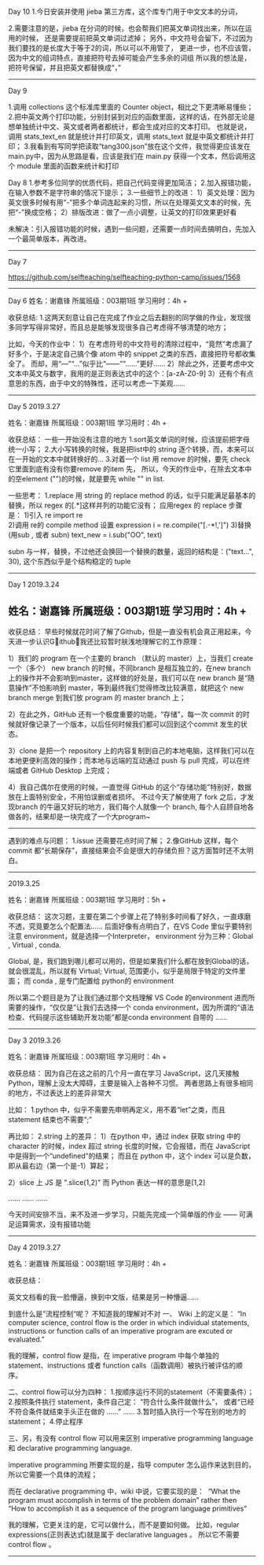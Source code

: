 Day 10
1.今日安装并使用 jieba 第三方库，这个库专门用于中文文本的分词，

2.需要注意的是，jieba 在分词的时候，也会帮我们把英文单词找出来，所以在运用的时候，
  还是需要提前把英文单词过滤掉；
  另外，中文符号会留下，不过因为我们要找的是长度大于等于2的词，所以可以不用管了，
  更进一步，也不应该管，因为中文的组词特点，直接把符号去掉可能会产生多余的词组
  所以我的想法是，把符号保留，并且把英文都替换成“，”

<hr>
Day 9

1.调用 collections 这个标准库里面的 Counter object，相比之下更清晰易懂些；
2.把中英文两个打印功能，分别封装到对应的函数里面，这样的话，在外部无论是想单独统计中文、英文或者两者都统计，都会生成对应的文本打印。
也就是说，调用 stats_text_en 就是统计并打印英文，调用 stats_text 就是中英文都统计并打印；
3.我看到有写同学把读取“tang300.json”放在这个文件，我觉得更应该发在 main.py中，因为从思路是看，应该是我们在 main.py 获得一个文本，然后调用这个 module 里面的函数来统计和打印


Day 8
1.参考多位同学的优质代码，把自己代码变得更加简洁；
2.加入报错功能，在输入参数不是字符串的情况下提示；
3.一些细节上的改进：
    1）英文处理：因为英文很多时候有用“-”把多个单词连起来的习惯，所以在处理英文文本的时候，先把“-”换成空格；
    2）排版改进：做了一点小调整，让英文的打印效果更好看

未解决：引入报错功能的时候，遇到一些问题，还需要一点时间去搞明白，先加入一个最简单版本，再改进。

<hr>

Day 7

https://github.com/selfteaching/selfteaching-python-camp/issues/1568

<hr>

Day 6
姓名：谢嘉锋
所属班级：003期1班
学习用时：4h +

收获总结:
1.这两天刻意让自己在完成了作业之后去翻别的同学做的作业，发现很多同学写得非常好，而且总是能够发现很多自己考虑得不够清楚的地方；

比如，今天的作业中：
1）在考虑符号的中文符号的清除过程中，“竟然”考虑漏了好多个，于是决定自己搞个像 atom 中的 snippet 之类的东西，直接把符号都收集全了。
而却，用“—”“…”似乎比“——”“……”更好……
2）除此之外，还要考虑中文文本中英文与数字，我用的是正则表达式中的这个：[a-zA-Z0-9]
3）还有个有点意思的东西，由于中文的特殊性，还可以考虑一下美观……

<hr>
Day 5
2019.3.27

姓名：谢嘉锋
所属班级：003期1班
学习用时：4h +

收获总结：
一些一开始没有注意的地方
1.sort英文单词的时候，应该提前把字母统一小写；
2.大小写转换的时候，我是把list中的 string 逐个转换，而，本来可以在一开始的文本中就转换好的...
3.对着一个 list 用 remove 的时候，要先 check 它里面到底有没有你要remove 的item 先，
所以，今天的作业中，在除去文本中的空element ("")的时候，就是要先 while "" in list.

一些思考：
1.replace
用 string 的 replace method 的话，似乎只能满足最基本的替换，所以 regex 的[\.\*]这样并列的功能它没有；
应用regex 的 replace 步骤是：
1)引入 re
import re  
2)调用 re的 compile method 设置 expression
i = re.compile("[\.\-\*\!\,\']")
3)替换 (用sub , 或者 subn)
text_new = i.sub("OO", text)

subn 与一样，替换，不过他还会换回一个替换的数量，返回的结构是：("text...", 30), 这个东西似乎是个结构稳定的 tuple




<hr>

Day 1
2019.3.24

姓名：谢嘉锋
所属班级：003期1班
学习用时：4h +
---------------
收获总结：
早些时候就花时间了解了Github，但是一直没有机会真正用起来，今天进一步认识Github，我还比较暂时肤浅地理解它的工作原理：

1）我们的 program 在一个主要的 branch （默认的 master）上，当我们 create 一个（多个） new branch 的时候，不同branch 是相互独立的，在new branch 上的操作并不会影响到master，这样做的好处是，我们可以在 new branch 是“随意操作”不怕影响到 master，等到最终我们觉得修改比较满意，就把这个 new branch merge 到我们放 program 的 master branch 上；

2）在此之外，GitHub 还有一个极度重要的功能，“存储”，每一次 commit 的时候就好像记录了一个版本，以后任何时候我们都可以回到这个commit 发生的状态。

3）clone 是把一个 repository 上的内容复制到自己的本地电脑，这样我们可以在本地更便利高效的操作；而本地与远端的互动通过 push 与 pull 完成，可以在终端或者 GitHub Desktop 上完成；

4）我自己偶尔在使用的时候，一直觉得 GitHub 的这个“存储功能”特别好，数据放在上面特别安全，不用怕误删或者损坏。
不过今天了解使用了 fork 之后，才发现branch 的牛逼又好玩的地方，我们每个人就像一个 branch, 每个人自顾自地各做各的，结果却是一块完成了一个大program~

--------------------

遇到的难点与问题：
1.issue 还需要花点时间了解；
2.像GitHub  这样，每个 commit 都“长期保存”，直接结果会不会是很大的存储负担？这方面暂时还不太明白。

<hr>

2019.3.25

姓名：谢嘉锋
所属班级：003期1班
学习用时：5h +

收获总结：
这次习题，主要在第二个步骤上花了特别多时间看了好久，一直琢磨不透，究竟要怎么个配置法......
后面好像有点明白了，在VS Code 里似乎要特别注意 environment，就是选择一个Interpreter， environment 分为三种：Global , Virtual , conda.

Global, 是，我们跑到哪儿都可以用的，但是如果我们什么都在放到Global的话，就会很混乱，所以就有 Virtual;
Virtual, 范围更小，似乎是局限于特定的文件里面；
而 conda , 是专门配置给 python的 environment

所以第二个题目是为了让我们通过那个文档理解 VS Code 的environment
进而所需要的操作，“仅仅是”让我们去选择一个 conda environment，因为所谓的“语法检查、代码提示这些辅助开发功能”都是conda environment 自带的 ……

<hr>


Day 3
2019.3.26

姓名：谢嘉锋
所属班级：003期1班
学习用时：4h +

收获总结：
因为自己在这之前的几个月一直在学习 JavaScript，这几天接触 Python，理解上没太大障碍，主要是输入上各种不习惯。
两者思路上有很多相同的地方，不过表达上的差异非常大

比如：
1.python 中，似乎不需要先申明再定义，用不着“let”之类，而且 statement 结束也不需要“;”

再比如：
2.string 上的差异：
1）在python 中，通过 index 获取 string 中的 character 的时候，index 超过 string 长度的时候，它会报错，而在 JavaScript 中是得到一个“undefined”的结果；
而且在 python 中，这个 index 可以是负数，即从最右边（第一个是-1）算起；

2）slice 上
JS 是 ".slice(1,2)"
而 Python 表达一样的意思是[1,2]

......
......
......

今天时间安排不当，来不及进一步学习，只能先完成一个简单版的作业 —— 可满足运算需求，没有报错功能

<hr>

Day 4
2019.3.27

姓名：谢嘉锋
所属班级：003期1班
学习用时：4h +

收获总结：

英文文档看的我一脸懵逼，换到中文版，结果是另一种懵逼……

到底什么是”流程控制“呢？
不知道我的理解对不对
一、
Wiki 上的定义是：
“In computer science, control flow is the order in which individual statements, instructions or function calls of an imperative program are excuted or evaluated.”

我的理解，control flow 是指，在 imperative program 中每个单独的 statement、instructions 或者 function calls（函数调用）被执行被评估的顺序。

二、control flow可以分为四种：
1.按顺序运行不同的statement（不需要条件）；
2.按照条件执行 statement，条件自己定：
“符合什么条件就做什么”，
或者“已经不符合条件就结束手头正在做的 ……”
......
3.暂时插入执行一个写在别的地方的 statement；
4.停止程序

三、另，有没有 control flow 可以用来区别 imperative programming language 和 declarative programming language.

imperative programming 所要实现的是，指导 computer 怎么运作来达到目的，所以它需要一个具体的流程；

而在 declarative programming 中，wiki 中说，它要实现的是：
 “What the program must accomplish in terms of the problem domain”
rather then
“How to accomplish it as a sequence of the program language primitives”

我的理解，它更关注的是，它可以做什么，而不是要如何做。
比如，regular expressions(正则表达式)就是属于 declarative languages 。
所以它不需要 control flow 。

<hr>
